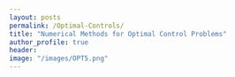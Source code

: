 ```yaml
---
layout: posts
permalink: /Optimal-Controls/
title: "Numerical Methods for Optimal Control Problems"
author_profile: true
header:
image: "/images/OPT5.png"  
---
```

